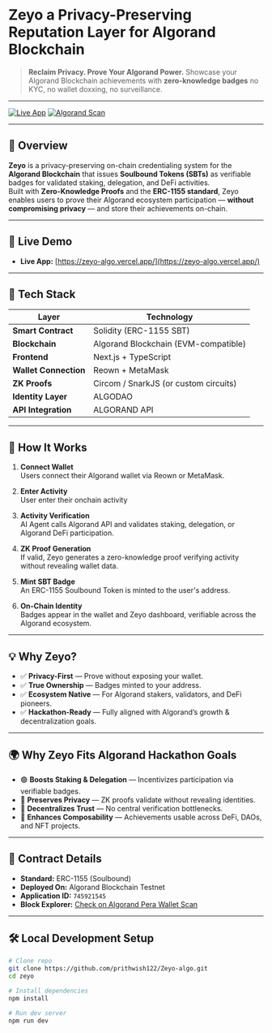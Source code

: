 # Zeyo a Privacy-Preserving Reputation Layer for Algorand Blockchain

> **Reclaim Privacy. Prove Your Algorand Power.**
> Showcase your Algorand Blockchain achievements with **zero-knowledge badges**  no KYC, no wallet doxxing, no surveillance.

---

[![Live App](https://img.shields.io/badge/🚀_Live_App-Visit-brightgreen?style=for-the-badge)](https://zeyo-algo.vercel.app/)
[![Algorand Scan](https://img.shields.io/badge/🔍_Check_in_Block_Explorer-Open-blue?style=for-the-badge)](https://scan.test2.btcs.network/address/0xF08d516Ca23fe9549E4f3213E186Ea885c87e6E1)

---

## 🔹 Overview

**Zeyo** is a privacy-preserving on-chain credentialing system for the **Algorand Blockchain** that issues **Soulbound Tokens (SBTs)** as verifiable badges for validated staking, delegation, and DeFi activities.  
Built with **Zero-Knowledge Proofs** and the **ERC-1155 standard**, Zeyo enables users to prove their Algorand ecosystem participation — **without compromising privacy** — and store their achievements on-chain.

---

## 🚀 Live Demo

- **Live App:** [https://zeyo-algo.vercel.app/](https://zeyo-algo.vercel.app/)  

---

## 🔧 Tech Stack

| Layer | Technology |
|-------|------------|
| **Smart Contract** | Solidity (ERC-1155 SBT) |
| **Blockchain** | Algorand Blockchain (EVM-compatible) |
| **Frontend** | Next.js + TypeScript |
| **Wallet Connection** | Reown + MetaMask |
| **ZK Proofs** | Circom / SnarkJS (or custom circuits) |
| **Identity Layer** | ALGODAO |
| **API Integration** | ALGORAND API |

---

## 🧠 How It Works

1. **Connect Wallet**  
   Users connect their Algorand wallet via Reown or MetaMask.

2. **Enter Activity**     
      User enter their onchain activity

4. **Activity Verification**  
   AI Agent calls Algorand API and validates staking, delegation, or Algorand DeFi participation.

5. **ZK Proof Generation**  
   If valid, Zeyo generates a zero-knowledge proof verifying activity without revealing wallet data.

6. **Mint SBT Badge**  
   An ERC-1155 Soulbound Token is minted to the user's address.

7. **On-Chain Identity**  
   Badges appear in the wallet and Zeyo dashboard, verifiable across the Algorand ecosystem.

---

## 💡 Why Zeyo?

- ✅ **Privacy-First** — Prove without exposing your wallet.
- ✅ **True Ownership** — Badges minted to your address.
- ✅ **Ecosystem Native** — For Algorand stakers, validators, and DeFi pioneers.
- ✅ **Hackathon-Ready** — Fully aligned with Algorand’s growth & decentralization goals.

---

## 🌍 Why Zeyo Fits Algorand Hackathon Goals

- 🟢 **Boosts Staking & Delegation** — Incentivizes participation via verifiable badges.  
- 🛑 **Preserves Privacy** — ZK proofs validate without revealing identities.  
- 💠 **Decentralizes Trust** — No central verification bottlenecks.  
- 🔗 **Enhances Composability** — Achievements usable across DeFi, DAOs, and NFT projects.  

---

## 📄 Contract Details

- **Standard:** ERC-1155 (Soulbound)  
- **Deployed On:** Algorand Blockchain Testnet  
- **Application ID:** `745921545`  
- **Block Explorer:** [Check on Algorand Pera Wallet Scan](https://testnet.explorer.perawallet.app/application/745921545/)

---

## 🛠 Local Development Setup

```bash
# Clone repo
git clone https://github.com/prithwish122/Zeyo-algo.git
cd zeyo

# Install dependencies
npm install

# Run dev server
npm run dev
